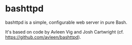 bashttpd
===

bashttpd is a simple, configurable web server in pure Bash.

It's based on code by Avleen Vig and Josh Cartwright (cf.
https://github.com/avleen/bashttpd).
